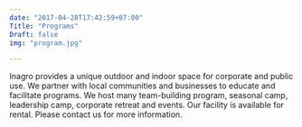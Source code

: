 ```yaml
---
date: "2017-04-28T17:42:59+07:00"
Title: "Programs"
Draft: false
img: "program.jpg"

---
```


 Inagro provides a unique outdoor and indoor space for corporate and public use. We partner with local communities and businesses to educate and facilitate programs. We host many team-building program, seasonal camp, leadership camp, corporate retreat and events. Our facility is available for rental. Please contact us for more information.
